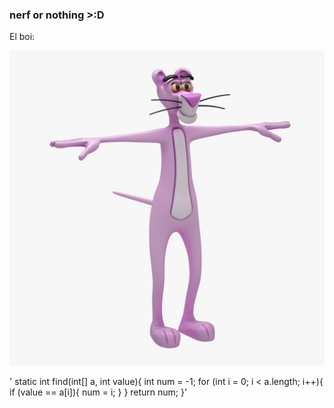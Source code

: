 
### nerf or nothing >:D
El boi:

![alt text](https://raw.githubusercontent.com/Yoiter/yoiter.github.io/master/pink_panther_rigged_tpose_3d_model_c4d_max_obj_fbx_ma_lwo_3ds_3dm_stl_2027392_o.jpg)

' static int find(int[] a, int value){
        int num = -1;
    for (int i = 0; i < a.length; i++){
        if (value == a[i]){
            num = i;
        }
    }
        return num;
    }'

